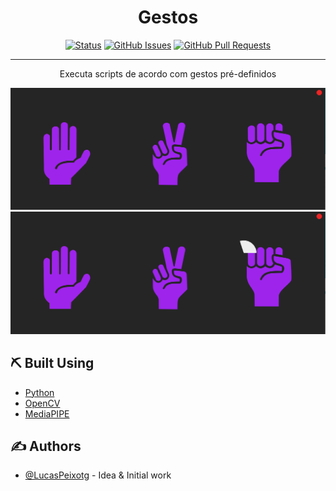 <!--<p align="center">
  <a href="" rel="noopener">
 <img width=200px height=200px src="https://i.imgur.com/6wj0hh6.jpg" alt="Gesture Start Logo"></a>
</p>
-->
<h1 align="center">Gestos</h1>

<div align="center">

[![Status](https://img.shields.io/badge/status-active-success.svg)]()
[![GitHub Issues](https://img.shields.io/github/issues/lucaspeixotg/gesture-start.svg)](https://github.com/lucaspeixotg/gesture-start/issues)
[![GitHub Pull Requests](https://img.shields.io/github/issues-pr/lucaspeixotg/gesture-start.svg)](https://github.com/lucaspeixotg/gesture-start/pulls)
<!-- [![License](https://img.shields.io/badge/license-MIT-blue.svg)](/LICENSE) -->

</div>

---

<p align="center"> Executa scripts de acordo com gestos pré-definidos  
    <br> 
</p>

![Imagem de Exemplo 1](./example1.png)
![Imagem de Exemplo 2](./example2.png)


## ⛏️ Built Using <a name = "built_using"></a>

- [Python](https://www.python.org/)
- [OpenCV](https://opencv.org/) 
- [MediaPIPE](https://developers.google.com/mediapipe)

## ✍️ Authors <a name = "authors"></a>

- [@LucasPeixotg](https://github.com/lucaspeixotg) - Idea & Initial work


<!--
## 📝 Table of Contents

- [About](#about)
- [Getting Started](#getting_started)
- [Deployment](#deployment)
- [Usage](#usage)
- [Built Using](#built_using)
- [TODO](../TODO.md)
- [Contributing](../CONTRIBUTING.md)
- [Authors](#authors)
- [Acknowledgments](#acknowledgement)

## 🧐 About <a name = "about"></a>

Write about 1-2 paragraphs describing the purpose of your project.

## 🏁 Getting Started <a name = "getting_started"></a>

These instructions will get you a copy of the project up and running on your local machine for development and testing purposes. See [deployment](#deployment) for notes on how to deploy the project on a live system.

### Prerequisites

What things you need to install the software and how to install them.

```
Give examples
```

### Installing

A step by step series of examples that tell you how to get a development env running.

Say what the step will be

```
Give the example
```

And repeat

```
until finished
```

End with an example of getting some data out of the system or using it for a little demo.

## 🔧 Running the tests <a name = "tests"></a>

Explain how to run the automated tests for this system.

### Break down into end to end tests

Explain what these tests test and why

```
Give an example
```

### And coding style tests

Explain what these tests test and why

```
Give an example
```
-->



